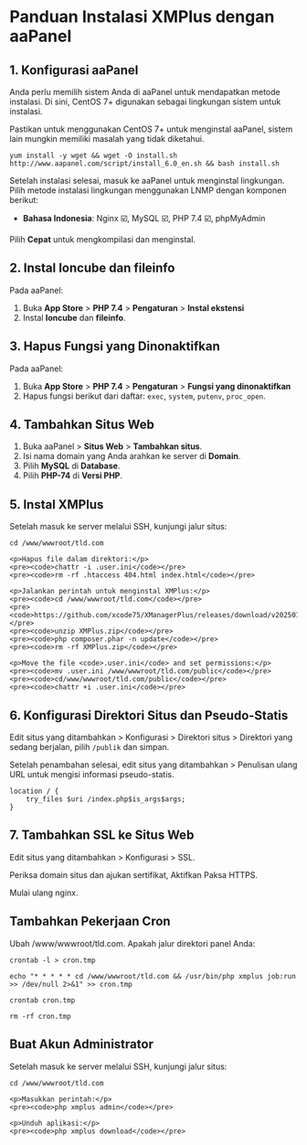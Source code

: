 # Panduan Instalasi XMPlus dengan aaPanel

<div>
    <h2>1. Konfigurasi aaPanel</h2>
    <p>Anda perlu memilih sistem Anda di aaPanel untuk mendapatkan metode instalasi. Di sini, CentOS 7+ digunakan sebagai lingkungan sistem untuk instalasi.</p>
    <p>Pastikan untuk menggunakan CentOS 7+ untuk menginstal aaPanel, sistem lain mungkin memiliki masalah yang tidak diketahui.</p>
    <pre><code>yum install -y wget && wget -O install.sh http://www.aapanel.com/script/install_6.0_en.sh && bash install.sh</code></pre>
    <p>Setelah instalasi selesai, masuk ke aaPanel untuk menginstal lingkungan. Pilih metode instalasi lingkungan menggunakan LNMP dengan komponen berikut:</p>
    <ul>
        <li><strong>Bahasa Indonesia</strong>: Nginx ☑️, MySQL ☑️, PHP 7.4 ☑️, phpMyAdmin</li>
    </ul>
    <p>Pilih <strong>Cepat</strong> untuk mengkompilasi dan menginstal.</p>
</div>

<div>
    <h2>2. Instal Ioncube dan fileinfo</h2>
    <p>Pada aaPanel:</p>
    <ol>
        <li>Buka <strong>App Store</strong> > <strong>PHP 7.4</strong> > <strong>Pengaturan</strong> > <strong>Instal ekstensi</strong></li>
        <li>Instal <strong>Ioncube</strong> dan <strong>fileinfo</strong>.</li>
    </ol>
</div>

<div>
    <h2>3. Hapus Fungsi yang Dinonaktifkan</h2>
    <p>Pada aaPanel:</p>
    <ol>
        <li>Buka <strong>App Store</strong> > <strong>PHP 7.4</strong> > <strong>Pengaturan</strong> > <strong>Fungsi yang dinonaktifkan</strong></li>
        <li>Hapus fungsi berikut dari daftar: <code>exec</code>, <code>system</code>, <code>putenv</code>, <code>proc_open</code>.</li>
    </ol>
</div>

<div>
    <h2>4. Tambahkan Situs Web</h2>
    <ol>
        <li>Buka aaPanel > <strong>Situs Web</strong> > <strong>Tambahkan situs</strong>.</li>
        <li>Isi nama domain yang Anda arahkan ke server di <strong>Domain</strong>.</li>
        <li>Pilih <strong>MySQL</strong> di <strong>Database</strong>.</li>
        <li>Pilih <strong>PHP-74</strong> di <strong>Versi PHP</strong>.</li>
    </ol>
</div>

<div>
    <h2>5. Instal XMPlus</h2>
    <p>Setelah masuk ke server melalui SSH, kunjungi jalur situs:</p>
    <pre><code>cd /www/wwwroot/tld.com</code></pre>

    <p>Hapus file dalam direktori:</p>
    <pre><code>chattr -i .user.ini</code></pre>
    <pre><code>rm -rf .htaccess 404.html index.html</code></pre>

    <p>Jalankan perintah untuk menginstal XMPlus:</p>
    <pre><code>cd /www/wwwroot/tld.com</code></pre>
    <pre><code>https://github.com/xcode75/XManagerPlus/releases/download/v20250104/XMPlus.zip</code></pre>
    <pre><code>unzip XMPlus.zip</code></pre>
    <pre><code>php composer.phar -n update</code></pre>
    <pre><code>rm -rf XMPlus.zip</code></pre>

    <p>Move the file <code>.user.ini</code> and set permissions:</p>
    <pre><code>mv .user.ini /www/wwwroot/tld.com/public</code></pre>
    <pre><code>cd/www/wwwroot/tld.com/public</code></pre>
    <pre><code>chattr +i .user.ini</code></pre>
</div>

<div>
    <h2>6. Konfigurasi Direktori Situs dan Pseudo-Statis</h2>
    <p>Edit situs yang ditambahkan > Konfigurasi > Direktori situs > Direktori yang sedang berjalan, pilih <code>/publik</code> dan simpan.</p>
    <p>Setelah penambahan selesai, edit situs yang ditambahkan > Penulisan ulang URL untuk mengisi informasi pseudo-statis.</p>
    <pre><code>location / {
    try_files $uri /index.php$is_args$args;
}</code></pre>
</div>

<div>
    <h2>7. Tambahkan SSL ke Situs Web</h2>
    <p>Edit situs yang ditambahkan > Konfigurasi > SSL.</p>
    <p>Periksa domain situs dan ajukan sertifikat, Aktifkan Paksa HTTPS.</p>
    <p>Mulai ulang nginx.</p>
</div>

<div>
    <h2>Tambahkan Pekerjaan Cron</h2>
    <p>Ubah /www/wwwroot/tld.com. Apakah jalur direktori panel Anda:</p>
    <pre><code>crontab -l > cron.tmp</code></pre>
    <pre><code>echo "* * * * * cd /www/wwwroot/tld.com && /usr/bin/php xmplus job:run >> /dev/null 2>&1" >> cron.tmp</code></pre>
    <pre><code>crontab cron.tmp</code></pre>
    <pre><code>rm -rf cron.tmp</code></pre>
</div>

<div>
    <h2>Buat Akun Administrator</h2>
    <p>Setelah masuk ke server melalui SSH, kunjungi jalur situs:</p>
    <pre><code>cd /www/wwwroot/tld.com</code></pre>

    <p>Masukkan perintah:</p>
    <pre><code>php xmplus admin</code></pre>

    <p>Unduh aplikasi:</p>
    <pre><code>php xmplus download</code></pre>
</div>
